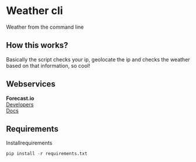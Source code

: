 # Weather cli
Weather from the command line

## How this works?
Basically the script checks your ip, geolocate the ip and checks the weather based on that information, so cool!

## Webservices
**Forecast.io**  
[Developers](https://developer.forecast.io/)  
[Docs](https://developer.forecast.io/docs/v2)

## Requirements

Installrequirements  


```python
pip install -r requirements.txt
```